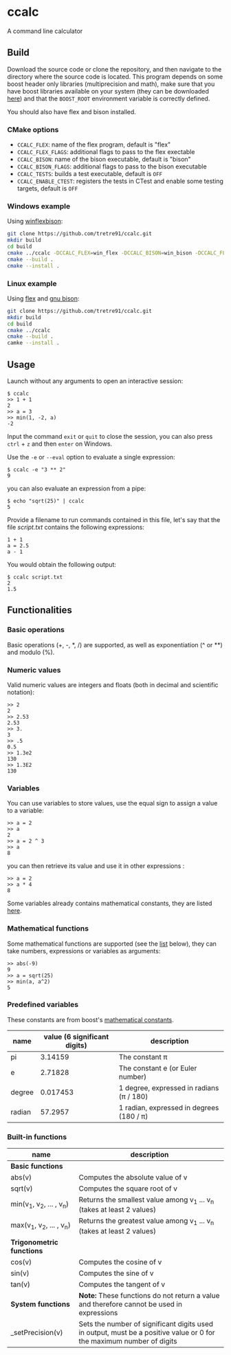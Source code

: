 # ccalc

A command line calculator

## Build

Download the source code or clone the repository, and then navigate to the directory where the source code is located.
This program depends on some boost header only libraries (multiprecision and math), make sure that you have boost libraries available on your system (they can be downloaded [here](https://www.boost.org/users/download/)) and that the `BOOST_ROOT` environment variable is correctly defined.

You should also have flex and bison installed.

### CMake options

- `CCALC_FLEX`: name of the flex program, default is "flex"
- `CCALC_FLEX_FLAGS`: additional flags to pass to the flex exectable
- `CCALC_BISON`: name of the bison executable, default is "bison"
- `CCALC_BISON_FLAGS`: additional flags to pass to the bison executable
- `CCALC_TESTS`: builds a test executable, default is `OFF`
- `CCALC_ENABLE_CTEST`: registers the tests in CTest and enable some testing targets, default is `OFF`

### Windows example

Using [winflexbison](https://github.com/lexxmark/winflexbison):

```bash
git clone https://github.com/tretre91/ccalc.git
mkdir build
cd build
cmake ../ccalc -DCCALC_FLEX=win_flex -DCCALC_BISON=win_bison -DCCALC_FLEX_FLAGS="--wincompat"
cmake --build .
cmake --install .
```

### Linux example

Using [flex](https://github.com/westes/flex) and [gnu bison](https://www.gnu.org/software/bison/):

```bash
git clone https://github.com/tretre91/ccalc.git
mkdir build
cd build
cmake ../ccalc
cmake --build .
camke --install .
```

## Usage

Launch without any arguments to open an interactive session:
```
$ ccalc
>> 1 + 1
2
>> a = 3
>> min(1, -2, a)
-2
```
Input the command `exit` or `quit` to close the session, you can also press `ctrl` + `z` and then `enter` on Windows.

Use the `-e` or `--eval` option to evaluate a single expression:
```
$ ccalc -e "3 ** 2"
9
```

you can also evaluate an expression from a pipe:
```
$ echo "sqrt(25)" | ccalc
5
```

Provide a filename to run commands contained in this file, let's say that the file *script.txt* contains the following expressions:
```
1 + 1
a = 2.5
a - 1
```
You would obtain the following output:
```
$ ccalc script.txt
2
1.5
```

## Functionalities

### Basic operations

Basic operations (+, -, *, /) are supported, as well as exponentiation (^ or **) and modulo (%).

### Numeric values

Valid numeric values are integers and floats (both in decimal and scientific notation):

```
>> 2
2
>> 2.53
2.53
>> 3.
3
>> .5
0.5
>> 1.3e2
130
>> 1.3E2
130
```

### Variables

You can use variables to store values, use the equal sign to assign a value to a variable:
```
>> a = 2
>> a
2
>> a = 2 ^ 3
>> a
8
```

you can then retrieve its value and use it in other expressions :
```
>> a = 2
>> a * 4
8
```

Some variables already contains mathematical constants, they are listed [here](#Predefined-variables).

### Mathematical functions

Some mathematical functions are supported (see the [list](#Built-in-functions) below), they can take numbers, expressions or variables as arguments:

```
>> abs(-9)
9
>> a = sqrt(25)
>> min(a, a^2)
5
```

### Predefined variables

These constants are from boost's [mathematical constants](https://www.boost.org/doc/libs/1_76_0/libs/math/doc/html/math_toolkit/constants.html).

| name | value (6 significant digits) | description |
|---|---|---|
| pi | 3.14159 | The constant π |
| e | 2.71828 | The constant e (or Euler number) |
| degree | 0.017453 | 1 degree, expressed in radians (π / 180) |
| radian | 57.2957 | 1 radian, expressed in degrees (180 / π) |

### Built-in functions

| name | description |
|---|---|
| **Basic functions** |
| abs(v) | Computes the absolute value of v |
| sqrt(v) | Computes the square root of v |
| min(v<sub>1</sub>, v<sub>2</sub>, ... , v<sub>n</sub>) | Returns the smallest value among v<sub>1</sub> ... v<sub>n</sub> (takes at least 2 values) |
| max(v<sub>1</sub>, v<sub>2</sub>, ... , v<sub>n</sub>) | Returns the greatest value among v<sub>1</sub> ... v<sub>n</sub> (takes at least 2 values) |
| **Trigonometric functions** |
| cos(v) | Computes the cosine of v |
| sin(v) | Computes the sine of v |
| tan(v) | Computes the tangent of v |
| **System functions** | **Note:** These functions do not return a value and therefore cannot be used in expressions |
| \_setPrecision(v) | Sets the number of significant digits used in output, must be a positive value or 0 for the maximum number of digits |
